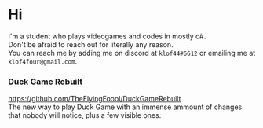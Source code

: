 # Hi

I'm a student who plays videogames and codes in mostly c#.  
Don't be afraid to reach out for literally any reason.  
You can reach me by adding me on discord at `klof44#6612` or emailing me at `klof4four@gmail.com`.  
  
### Duck Game Rebuilt

https://github.com/TheFlyingFoool/DuckGameRebuilt  
The new way to play Duck Game with an immense ammount of changes that nobody will notice, plus a few visible ones.  

